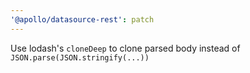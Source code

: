 ```yaml
---
'@apollo/datasource-rest': patch
---
```


Use lodash's `cloneDeep` to clone parsed body instead of `JSON.parse(JSON.stringify(...))`
